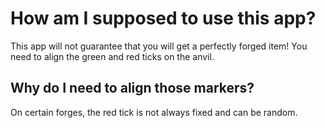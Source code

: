 # How am I supposed to use this app?

This app will not guarantee that you will get a perfectly forged item! You need to align the green and red ticks on the anvil.

## Why do I need to align those markers?

On certain forges, the red tick is not always fixed and can be random.

